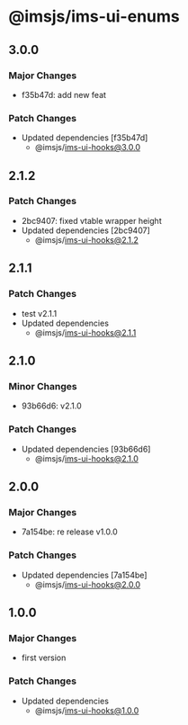 # @imsjs/ims-ui-enums

## 3.0.0

### Major Changes

- f35b47d: add new feat

### Patch Changes

- Updated dependencies [f35b47d]
  - @imsjs/ims-ui-hooks@3.0.0

## 2.1.2

### Patch Changes

- 2bc9407: fixed vtable wrapper height
- Updated dependencies [2bc9407]
  - @imsjs/ims-ui-hooks@2.1.2

## 2.1.1

### Patch Changes

- test v2.1.1
- Updated dependencies
  - @imsjs/ims-ui-hooks@2.1.1

## 2.1.0

### Minor Changes

- 93b66d6: v2.1.0

### Patch Changes

- Updated dependencies [93b66d6]
  - @imsjs/ims-ui-hooks@2.1.0

## 2.0.0

### Major Changes

- 7a154be: re release v1.0.0

### Patch Changes

- Updated dependencies [7a154be]
  - @imsjs/ims-ui-hooks@2.0.0

## 1.0.0

### Major Changes

- first version

### Patch Changes

- Updated dependencies
  - @imsjs/ims-ui-hooks@1.0.0

